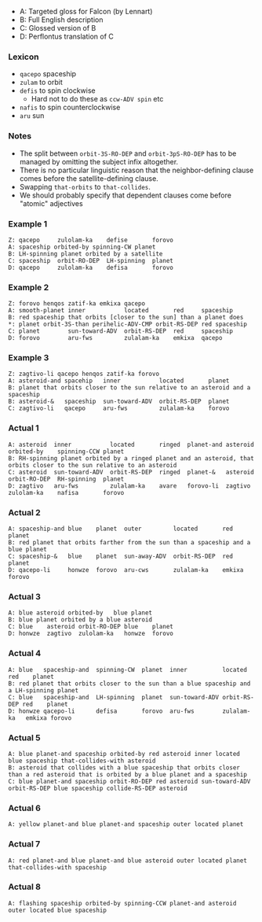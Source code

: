 * A: Targeted gloss for Falcon (by Lennart)
* B: Full English description
* C: Glossed version of B
* D: Perflontus translation of C

### Lexicon

* `qacepo` spaceship
* `zulam` to orbit
* `defis` to spin clockwise
  * Hard not to do these as `ccw-ADV spin` etc
* `nafis` to spin counterclockwise
* `aru` sun

### Notes

* The split between `orbit-3S-RO-DEP` and `orbit-3pS-RO-DEP` has to be managed
  by omitting the subject infix altogether.
* There is no particular linguistic reason that the neighbor-defining clause
  comes before the satellite-defining clause.
* Swapping `that-orbits` to `that-collides`.
* We should probably specify that dependent clauses come before "atomic"
  adjectives

### Example 1

    Z: qacepo     zulolam-ka    defise       forovo
    A: spaceship orbited-by spinning-CW planet
    B: LH-spinning planet orbited by a satellite
    C: spaceship  orbit-RO-DEP  LH-spinning  planet
    D: qacepo     zulolam-ka    defisa       forovo

### Example 2

    Z: forovo henqos zatif-ka emkixa qacepo
    A: smooth-planet inner           located       red     spaceship
    B: red spaceship that orbits [closer to the sun] than a planet does
    *: planet orbit-3S-than perihelic-ADV-CMP orbit-RS-DEP red spaceship
    C: planet        sun-toward-ADV  orbit-RS-DEP  red     spaceship
    D: forovo        aru-fws         zulalam-ka    emkixa  qacepo

### Example 3

    Z: zagtivo-li qacepo henqos zatif-ka forovo
    A: asteroid-and spacehip   inner           located       planet
    B: planet that orbits closer to the sun relative to an asteroid and a spaceship
    B: asteroid-&   spaceship  sun-toward-ADV  orbit-RS-DEP  planet
    C: zagtivo-li   qacepo     aru-fws         zulalam-ka    forovo

### Actual 1

    A: asteroid  inner           located       ringed  planet-and asteroid  orbited-by    spinning-CCW planet
    B: RH-spinning planet orbited by a ringed planet and an asteroid, that orbits closer to the sun relative to an asteroid
    C: asteroid  sun-toward-ADV  orbit-RS-DEP  ringed  planet-&   asteroid  orbit-RO-DEP  RH-spinning  planet
    D: zagtivo   aru-fws         zulalam-ka    avare   forovo-li  zagtivo   zulolam-ka    nafisa       forovo

### Actual 2

    A: spaceship-and blue    planet  outer         located       red     planet
    B: red planet that orbits farther from the sun than a spaceship and a blue planet
    C: spaceship-&   blue    planet  sun-away-ADV  orbit-RS-DEP  red     planet
    D: qacepo-li     honwze  forovo  aru-cws       zulalam-ka    emkixa  forovo

### Actual 3

    A: blue asteroid orbited-by   blue planet
    B: blue planet orbited by a blue asteroid
    C: blue    asteroid orbit-RO-DEP blue    planet
    D: honwze  zagtivo  zulolam-ka   honwze  forovo

### Actual 4

    A: blue   spaceship-and  spinning-CW  planet  inner          located      red    planet
    B: red planet that orbits closer to the sun than a blue spaceship and a LH-spinning planet
    C: blue   spaceship-and  LH-spinning  planet  sun-toward-ADV orbit-RS-DEP red    planet
    D: honwze qacepo-li      defisa       forovo  aru-fws        zulalam-ka   emkixa forovo

### Actual 5

    A: blue planet-and spaceship orbited-by red asteroid inner located blue spaceship that-collides-with asteroid
    B: asteroid that collides with a blue spaceship that orbits closer than a red asteroid that is orbited by a blue planet and a spaceship
    C: blue planet-and spaceship orbit-RO-DEP red asteroid sun-toward-ADV orbit-RS-DEP blue spaceship collide-RS-DEP asteroid


### Actual 6

    A: yellow planet-and blue planet-and spaceship outer located planet

### Actual 7

    A: red planet-and blue planet-and blue asteroid outer located planet that-collides-with spaceship


### Actual 8

    A: flashing spaceship orbited-by spinning-CCW planet-and asteroid outer located blue spaceship

